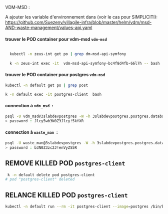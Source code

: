 VDM-MSD :  

A ajouter les variable d'environnement dans (voir le cas pour SIMPLICITI): 
https://github.com/Suezenv/villagile-infra/blob/master/helm/vdm/msd-AND-waste-management/values-api.yaml

#### trouver le POD container pour vdm-msd `vdm-msd`

```bash

  kubectl -n zeus-int get po | grep dm-msd-api-symfony
  
  k -n zeus-int exec -it  vdm-msd-api-symfony-bc4f8d4fb-66l7h -- bash

```

#### trouver le POD container pour postgres `vdm-msd`

```bash
kubectl -n default get po | grep post

k -n default exec -it postgres-client  bash
```

#### connection à `vdm_msd `: 

```bash
psql -U vdm_msd@3slabdevpostgres -W -h 3slabdevpostgres.postgres.database.azure.com vdm_msd 
> password : Jlcy5wb3N0Z3Jlcy!5kYXR
```

#### connection à `waste_man `: 

```bash
psql -U waste_man@3slabdevpostgres -W -h 3slabdevpostgres.postgres.database.azure.com waste_man
> password : b3N0Z3zc2J!enVyZS5R
```

## REMOVE KILLED POD ``postgres-client``

```bash 
 k -n default delete pod postgres-client
# pod "postgres-client" deleted
```

## RELANCE KILLED POD ``postgres-client``

```bash 
kubectl -n default run --rm -it postgres-client --image=postgres /bin/bash
```
